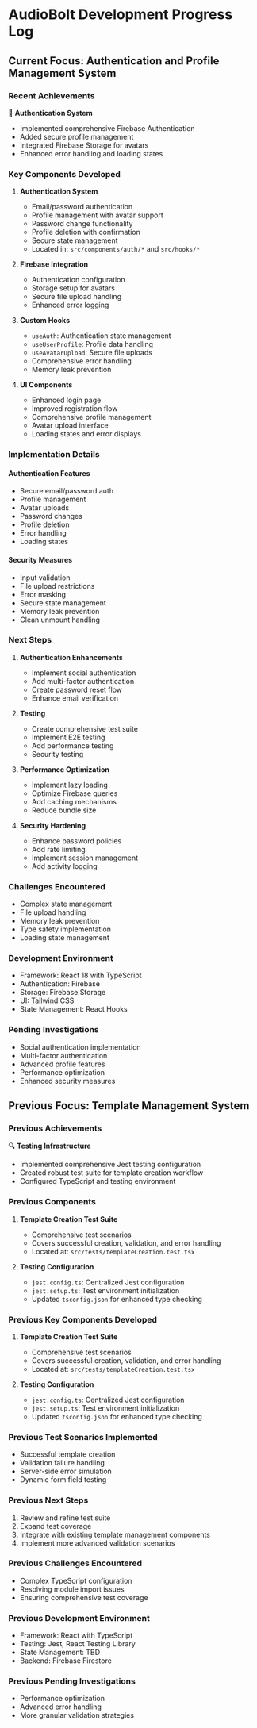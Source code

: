# AudioBolt Development Progress Log

## Current Focus: Authentication and Profile Management System

### Recent Achievements

🔐 **Authentication System**
- Implemented comprehensive Firebase Authentication
- Added secure profile management
- Integrated Firebase Storage for avatars
- Enhanced error handling and loading states

### Key Components Developed

1. **Authentication System**
   - Email/password authentication
   - Profile management with avatar support
   - Password change functionality
   - Profile deletion with confirmation
   - Secure state management
   - Located in: `src/components/auth/*` and `src/hooks/*`

2. **Firebase Integration**
   - Authentication configuration
   - Storage setup for avatars
   - Secure file upload handling
   - Enhanced error logging

3. **Custom Hooks**
   - `useAuth`: Authentication state management
   - `useUserProfile`: Profile data handling
   - `useAvatarUpload`: Secure file uploads
   - Comprehensive error handling
   - Memory leak prevention

4. **UI Components**
   - Enhanced login page
   - Improved registration flow
   - Comprehensive profile management
   - Avatar upload interface
   - Loading states and error displays

### Implementation Details

#### Authentication Features
- Secure email/password auth
- Profile management
- Avatar uploads
- Password changes
- Profile deletion
- Error handling
- Loading states

#### Security Measures
- Input validation
- File upload restrictions
- Error masking
- Secure state management
- Memory leak prevention
- Clean unmount handling

### Next Steps

1. **Authentication Enhancements**
   - Implement social authentication
   - Add multi-factor authentication
   - Create password reset flow
   - Enhance email verification

2. **Testing**
   - Create comprehensive test suite
   - Implement E2E testing
   - Add performance testing
   - Security testing

3. **Performance Optimization**
   - Implement lazy loading
   - Optimize Firebase queries
   - Add caching mechanisms
   - Reduce bundle size

4. **Security Hardening**
   - Enhance password policies
   - Add rate limiting
   - Implement session management
   - Add activity logging

### Challenges Encountered
- Complex state management
- File upload handling
- Memory leak prevention
- Type safety implementation
- Loading state management

### Development Environment
- Framework: React 18 with TypeScript
- Authentication: Firebase
- Storage: Firebase Storage
- UI: Tailwind CSS
- State Management: React Hooks

### Pending Investigations
- Social authentication implementation
- Multi-factor authentication
- Advanced profile features
- Performance optimization
- Enhanced security measures

## Previous Focus: Template Management System

### Previous Achievements
🔍 **Testing Infrastructure**
- Implemented comprehensive Jest testing configuration
- Created robust test suite for template creation workflow
- Configured TypeScript and testing environment

### Previous Components
1. **Template Creation Test Suite**
   - Comprehensive test scenarios
   - Covers successful creation, validation, and error handling
   - Located at: `src/tests/templateCreation.test.tsx`

2. **Testing Configuration**
   - `jest.config.ts`: Centralized Jest configuration
   - `jest.setup.ts`: Test environment initialization
   - Updated `tsconfig.json` for enhanced type checking

### Previous Key Components Developed
1. **Template Creation Test Suite**
   - Comprehensive test scenarios
   - Covers successful creation, validation, and error handling
   - Located at: `src/tests/templateCreation.test.tsx`

2. **Testing Configuration**
   - `jest.config.ts`: Centralized Jest configuration
   - `jest.setup.ts`: Test environment initialization
   - Updated `tsconfig.json` for enhanced type checking

### Previous Test Scenarios Implemented
- Successful template creation
- Validation failure handling
- Server-side error simulation
- Dynamic form field testing

### Previous Next Steps
1. Review and refine test suite
2. Expand test coverage
3. Integrate with existing template management components
4. Implement more advanced validation scenarios

### Previous Challenges Encountered
- Complex TypeScript configuration
- Resolving module import issues
- Ensuring comprehensive test coverage

### Previous Development Environment
- Framework: React with TypeScript
- Testing: Jest, React Testing Library
- State Management: TBD
- Backend: Firebase Firestore

### Previous Pending Investigations
- Performance optimization
- Advanced error handling
- More granular validation strategies
